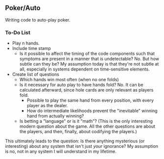## Poker/Auto

Writing code to auto-play poker.

### To-Do List
- Play n hands. 
- Include time stamp
  - Is it possible to affect the timing of the code components such that symptoms are present in a manner that is undetectable? No. But how subtle can they be? My assumption today is that they're not subtle at all, especially in systems dependent on time-sensitive elements.
- Create list of questions
  - Which hands win most often (when no one folds)
  - Is it necessary for auto play to have hands fold? No. It can be calculated afterward, since hole cards are only relevant as players fold.
    - Possible to play the same hand from every position, with every player as the dealer.
    - How do intermediate likelihoods prevent the "inevitable" winning hand from actually winning?
  - Is betting a "language" or is it "math"? (This is the only interesting modern question about the game. All the other questions are about the players, and then, finally, about codifying the players.)

This ultimately leads to the question:
Is there anything mysterious (or interesting) about any system that isn't just *your* ignorance? My assumption is no, not in any system I will understand in my lifetime.
